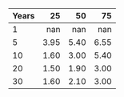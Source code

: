 | Years |   25 |   50 |   75 |
|-------|-----:|-----:|-----:|
| 1     | nan | nan | nan |
| 5     | 3.95 | 5.40 | 6.55 |
| 10    | 1.60 | 3.00 | 5.40 |
| 20    | 1.50 | 1.90 | 3.00 |
| 30    | 1.60 | 2.10 | 3.00 |
